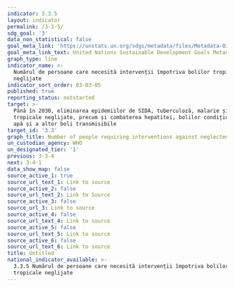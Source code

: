 ```yaml
---
indicator: 3.3.5
layout: indicator
permalink: /3-3-5/
sdg_goal: '3'
data_non_statistical: false
goal_meta_link: 'https://unstats.un.org/sdgs/metadata/files/Metadata-03-03-05.pdf'
goal_meta_link_text: United Nations Sustainable Development Goals Metadata (pdf 865kB)
graph_type: line
indicator_name: >-
  Numărul de persoane care necesită intervenții împotriva bolilor tropicale
  neglijate
indicator_sort_order: 03-03-05
published: true
reporting_status: notstarted
target: >-
  Până în 2030, eliminarea epidemiilor de SIDA, tuberculoză, malarie și boli
  tropicale neglijate, precum și combaterea hepatitei, bolilor condiționate de
  apă și a altor boli transmisibile
target_id: '3.3'
graph_title: Number of people requiring interventions against neglected tropical diseases
un_custodian_agency: WHO
un_designated_tier: '1'
previous: 3-3-4
next: 3-4-1
data_show_map: false
source_active_1: true
source_url_text_1: Link to source
source_active_2: false
source_url_text_2: Link to Source
source_active_3: false
source_url_3: Link to source
source_active_4: false
source_url_text_4: Link to source
source_active_5: false
source_url_text_5: Link to source
source_active_6: false
source_url_text_6: Link to source
title: Untitled
national_indicator_available: >-
  3.3.5 Numărul de persoane care necesită intervenții împotriva bolilor
  tropicale neglijate
---
```

